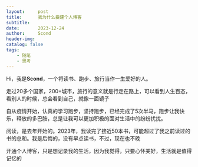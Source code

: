 ```yaml
---
layout:     post
title:      我为什么要建个人博客
subtitle:   
date:       2023-12-24
author:     Scond
header-img: 
catalog: false
tags:
    - 随笔
    - 思考
---
```


 Hi，我是<strong>Scond</strong>，一个将读书、跑步、旅行当作一生爱好的人。

走过20多个国家，200+城市，旅行的意义就是行走在路上，可以看到人生百态，看别人的时候，总会看到自己，就像一面镜子
    
自从疫情开始，认真的学习跑步，坚持跑步，已经完成了5次半马，跑步让我快乐，释放的多巴胺，总是让我可以更加积极的面对生活中的纷纷扰扰。
    
阅读，是去年开始的。2023年，我读完了接近50本书，可能超过了我之前读过的书的总和。我是后悔的，没有早点读书，不过，现在也不晚
    
开通个人博客，只是想记录我的生活，因为我觉得，只要心怀美好，生活就是值得记忆的
